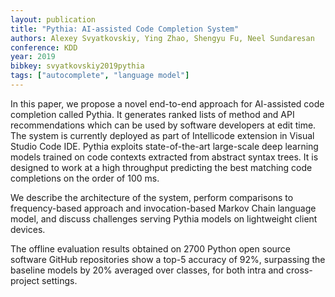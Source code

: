 ```yaml
---
layout: publication
title: "Pythia: AI-assisted Code Completion System"
authors: Alexey Svyatkovskiy, Ying Zhao, Shengyu Fu, Neel Sundaresan
conference: KDD
year: 2019
bibkey: svyatkovskiy2019pythia
tags: ["autocomplete", "language model"]
---
```


In this paper, we propose a novel end-to-end approach for AI-assisted code completion called Pythia. It generates ranked lists of method and API recommendations which can be used by software developers at edit time. The system is currently deployed as part of Intellicode extension in Visual Studio Code IDE. Pythia exploits state-of-the-art large-scale deep learning models trained on code contexts extracted from abstract syntax trees. It is designed to work at a high throughput predicting the best matching code completions on the order of 100 ms.

We describe the architecture of the system, perform comparisons to frequency-based approach and invocation-based Markov Chain language model, and discuss challenges serving Pythia models on lightweight client devices.

The offline evaluation results obtained on 2700 Python open source software GitHub repositories show a top-5 accuracy of 92%, surpassing the baseline models by 20% averaged over classes, for both intra and cross-project settings.

